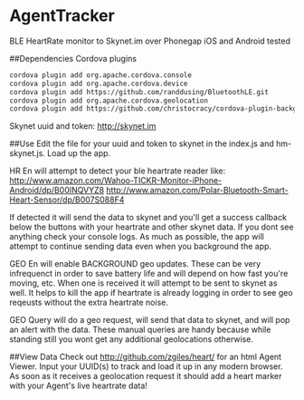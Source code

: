 AgentTracker
============

BLE HeartRate monitor to Skynet.im over Phonegap iOS and Android tested

##Dependencies
Cordova plugins
```bash
cordova plugin add org.apache.cordova.console
cordova plugin add org.apache.cordova.device
cordova plugin add https://github.com/randdusing/BluetoothLE.git
cordova plugin add org.apache.cordova.geolocation
cordova plugin add https://github.com/christocracy/cordova-plugin-background-geolocation.git
```
Skynet uuid and token:
http://skynet.im

##Use
Edit the file for your uuid and token to skynet in the index.js and hm-skynet.js. Load up the app.

HR En will attempt to detect your ble heartrate reader like:
http://www.amazon.com/Wahoo-TICKR-Monitor-iPhone-Android/dp/B00INQVYZ8
http://www.amazon.com/Polar-Bluetooth-Smart-Heart-Sensor/dp/B007S088F4

If detected it will send the data to skynet and you'll get a success callback below the buttons with your heartrate and other skynet data. If you dont see anything check your console logs. As much as possible, the app will attempt to continue sending data even when you background the app.

GEO En will enable BACKGROUND geo updates. These can be very infrequenct in order to save battery life and will depend on how fast you're moving, etc. When one is received it will attempt to be sent to skynet as well. It helps to kill the app if heartrate is already logging in order to see geo reqeusts without the extra heartrate noise.

GEO Query will do a geo request, will send that data to skynet, and will pop an alert with the data. These manual queries are handy because while standing still you wont get any additional geolocations otherwise.

##View Data
Check out http://github.com/zgiles/heart/ for an html Agent Viewer. Input your UUID(s) to track and load it up in any modern browser. As soon as it receives a geolocation request it should add a heart marker with your Agent's live heartrate data!
